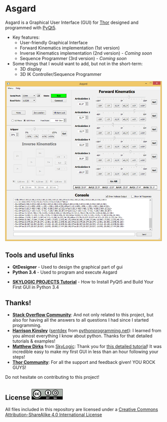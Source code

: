 # Asgard

Asgard is a Graphical User Interface (GUI) for [Thor](https://github.com/AngelLM/Thor) designed and programmed with [PyQt5](https://riverbankcomputing.com/software/pyqt/download5).

* Key features:
  *  User-friendly Graphical Interface
  *  Forward Kinematics implementation (1st version)
  *  Inverse Kinematics implementation (2nd version) - *Coming soon*
  *  Sequence Programmer (3rd version) - *Coming soon*
* Some things that I would want to add, but not in the short-term:
  * 3D display
  * 3D IK Controller/Sequence Programmer

<img src="doc/AsgardGUI.png" width="800">

## Tools and useful links
* **QtDesigner** - Used to design the graphical part of gui
* **Python 3.4** - Used to program and execute Asgard
+ **[SKYLOGIC PROJECTS Tutorial](http://projects.skylogic.ca/blog/how-to-install-pyqt5-and-build-your-first-gui-in-python-3-4/)** - How to Install PyQt5 and Build Your First GUI in Python 3.4

## Thanks!

* **[Stack Overflow Community](https://stackoverflow.com/)**: And not only related to this project, but also for having all the answers to all questions I had since I started programming.
* **[Harrison Kinsley](https://twitter.com/Sentdex)** ([sentdex](https://www.youtube.com/user/sentdex) from [pythonprogramming.net](https://pythonprogramming.net)): I learned from you almost everything I know about python. Thanks for that detailed tutorials & examples!
* **[Matthew Dirks](https://github.com/skylogic004)** from [SkyLogic](http://projects.skylogic.ca): Thank you for [this detailed tutorial](http://projects.skylogic.ca/blog/how-to-install-pyqt5-and-build-your-first-gui-in-python-3-4/)! It was incredible easy to make my first GUI in less than an hour following your steps!
* **[Thor Community](https://groups.google.com/forum/#!forum/thor-opensource-3d-printable-robotic-arm)**: For all the support and feedback given! YOU ROCK GUYS!



Do not hesitate on contributing to this project!

## License <img src="doc/By-sa.png" width="100">

All files included in this repository are licensed under a [Creative Commons Attribution-ShareAlike 4.0 International License](http://creativecommons.org/licenses/by-sa/4.0/)
